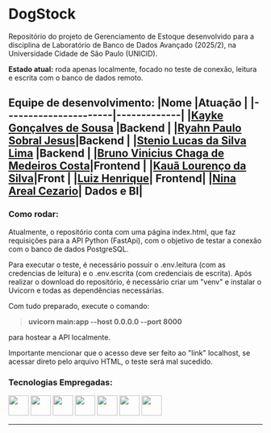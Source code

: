 # DogStock

Repositório do projeto de Gerenciamento de Estoque desenvolvido para a disciplina de Laboratório de Banco de Dados Avançado (2025/2), na Universidade Cidade de São Paulo (UNICID). 

**Estado atual:** roda apenas localmente, focado no teste de conexão, leitura e escrita com o banco de dados remoto.

**Equipe de desenvolvimento:**
|Nome |Atuação |
|----------------------|-------------|
|[Kayke Gonçalves de Sousa](https://github.com/sousakai) |Backend |
|[Ryahn Paulo Sobral Jesus](https://github.com/RyahnS7)|Backend |
|[Stenio Lucas da Silva Lima](https://github.com/Steniol) |Backend |
|[Bruno Vinicius Chaga de Medeiros Costa](https://github.com/Brunera98)|Frontend |
|[Kauã Lourenço da Silva](https://github.com/KauaLS)|Front |
|[Luiz Henrique](https://github.com/luizynhoo)| Frontend|
|[Nina Areal Cezario](https://github.com/ninaareal)| Dados e BI|
---

### Como rodar:

Atualmente, o repositório conta com uma página index.html, que faz requisições para a API Python (FastApi), com o objetivo de testar a conexão com o banco de dados PostgreSQL.

Para executar o teste, é necessário possuir o .env.leitura (com as credencias de leitura) e o .env.escrita (com credenciais de escrita). Após realizar o download do repositório, é necessário criar um "venv" e instalar o Uvicorn e todas as dependências necessárias.

Com tudo preparado, execute o comando: 

>**uvicorn main:app --host 0.0.0.0 --port 8000**

para hostear a API localmente.

Importante mencionar que o acesso deve ser feito ao "link" localhost, se acessar direto pelo arquivo HTML, o teste será mal sucedido.

### Tecnologias Empregadas:

<img src="https://cdn.jsdelivr.net/gh/devicons/devicon@latest/icons/amazonwebservices/amazonwebservices-original-wordmark.svg" height="40" width="40 "/> <img src="https://cdn.jsdelivr.net/gh/devicons/devicon@latest/icons/python/python-original.svg" height="40" width="40 "/> <img src="https://cdn.jsdelivr.net/gh/devicons/devicon@latest/icons/html5/html5-original-wordmark.svg" height="40" width="40"/> <img src="https://cdn.jsdelivr.net/gh/devicons/devicon@latest/icons/css3/css3-original-wordmark.svg" height="40" width="40"/> <img src="https://cdn.jsdelivr.net/gh/devicons/devicon@latest/icons/javascript/javascript-original.svg" height="40" width="40"/> <img src="https://cdn.jsdelivr.net/gh/devicons/devicon@latest/icons/git/git-original-wordmark.svg" height="40" width="40"/> <img src="https://cdn.jsdelivr.net/gh/devicons/devicon@latest/icons/mysql/mysql-original.svg" height="40" width="40"/>
          
          

---


          
          


